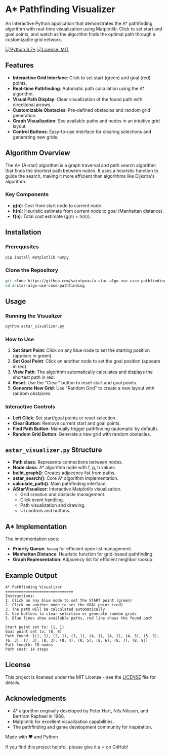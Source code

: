 # A* Pathfinding Visualizer

An interactive Python application that demonstrates the A* pathfinding algorithm with real-time visualization using Matplotlib. Click to set start and goal points, and watch as the algorithm finds the optimal path through a customizable grid network.

[![Python 3.7+](https://img.shields.io/badge/Python-3.7+-blue.svg)](https://www.python.org/downloads/)
[![License: MIT](https://img.shields.io/badge/License-MIT-green.svg)](https://opensource.org/licenses/MIT)

## Features

- **Interactive Grid Interface**: Click to set start (green) and goal (red) points.
- **Real-time Pathfinding**: Automatic path calculation using the A* algorithm.
- **Visual Path Display**: Clear visualization of the found path with directional arrows.
- **Customizable Obstacles**: Pre-defined obstacles and random grid generation.
- **Graph Visualization**: See available paths and nodes in an intuitive grid layout.
- **Control Buttons**: Easy-to-use interface for clearing selections and generating new grids.

## Algorithm Overview

The A* (A-star) algorithm is a graph traversal and path search algorithm that finds the shortest path between nodes. It uses a heuristic function to guide the search, making it more efficient than algorithms like Dijkstra's algorithm.

### Key Components
- **g(n)**: Cost from start node to current node.
- **h(n)**: Heuristic estimate from current node to goal (Manhattan distance).
- **f(n)**: Total cost estimate (g(n) + h(n)).

## Installation

### Prerequisites
```bash
pip install matplotlib numpy
```

### Clone the Repository
```bash
git clone https://github.com/saintpeas/a-star-algo-use-case-pathfinding.git
cd a-star-algo-use-case-pathfinding
```

## Usage

### Running the Visualizer
```bash
python astar_visualizer.py
```

### How to Use
1. **Set Start Point**: Click on any blue node to set the starting position (appears in green).
2. **Set Goal Point**: Click on another node to set the goal position (appears in red).
3. **View Path**: The algorithm automatically calculates and displays the shortest path in red.
4. **Reset**: Use the "Clear" button to reset start and goal points.
5. **Generate New Grid**: Use "Random Grid" to create a new layout with random obstacles.

### Interactive Controls
- **Left Click**: Set start/goal points or reset selection.
- **Clear Button**: Remove current start and goal points.
- **Find Path Button**: Manually trigger pathfinding (automatic by default).
- **Random Grid Button**: Generate a new grid with random obstacles.

## `astar_visualizer.py` Structure

- **Path class**: Represents connections between nodes.
- **Node class**: A* algorithm node with f, g, h values.
- **build_graph()**: Creates adjacency list from paths.
- **astar_search()**: Core A* algorithm implementation.
- **calculate_path()**: Main pathfinding interface.
- **AStarVisualizer**: Interactive Matplotlib visualization.
  - Grid creation and obstacle management.
  - Click event handling.
  - Path visualization and drawing.
  - UI controls and buttons.

## A* Implementation

The implementation uses:
- **Priority Queue**: `heapq` for efficient open list management.
- **Manhattan Distance**: Heuristic function for grid-based pathfinding.
- **Graph Representation**: Adjacency list for efficient neighbor lookup.

## Example Output

```
A* Pathfinding Visualizer
==============================
Instructions:
1. Click on any blue node to set the START point (green)
2. Click on another node to set the GOAL point (red)
3. The path will be calculated automatically
4. Use buttons to clear selection or generate random grids
5. Blue lines show available paths, red line shows the found path

Start point set to: (1, 1)
Goal point set to: (8, 8)
Path found: [(1, 1), (2, 1), (3, 1), (4, 1), (4, 2), (4, 3), (5, 3), (6, 3), (7, 3), (8, 3), (8, 4), (8, 5), (8, 6), (8, 7), (8, 8)]
Path length: 15 nodes
Path cost: 14 steps
```

## License

This project is licensed under the MIT License - see the [LICENSE](LICENSE) file for details.

## Acknowledgments

- A* algorithm originally developed by Peter Hart, Nils Nilsson, and Bertram Raphael in 1968.
- Matplotlib for excellent visualization capabilities.
- The pathfinding and game development community for inspiration.

Made with ❤️ and Python

If you find this project helpful, please give it a ⭐ on GitHub!
